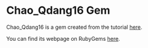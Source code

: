 # Chao_Qdang16 Gem
Chao_Qdang16 is a gem created from the tutorial [here](http://guides.rubygems.org/make-your-own-gem/).

You can find its webpage on RubyGems [here](https://rubygems.org/gems/chao_qdang16).